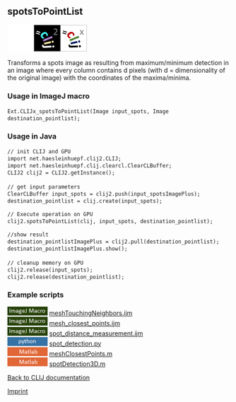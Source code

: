 ## spotsToPointList
<img src="images/mini_empty_logo.png"/><img src="images/mini_clij2_logo.png"/><img src="images/mini_clijx_logo.png"/>

Transforms a spots image as resulting from maximum/minimum detection in an image where every column contains d 
pixels (with d = dimensionality of the original image) with the coordinates of the maxima/minima.

### Usage in ImageJ macro
```
Ext.CLIJx_spotsToPointList(Image input_spots, Image destination_pointlist);
```


### Usage in Java
```
// init CLIJ and GPU
import net.haesleinhuepf.clij2.CLIJ;
import net.haesleinhuepf.clij.clearcl.ClearCLBuffer;
CLIJ2 clij2 = CLIJ2.getInstance();

// get input parameters
ClearCLBuffer input_spots = clij2.push(input_spotsImagePlus);
destination_pointlist = clij.create(input_spots);
```

```
// Execute operation on GPU
clij2.spotsToPointList(clij, input_spots, destination_pointlist);
```

```
//show result
destination_pointlistImagePlus = clij2.pull(destination_pointlist);
destination_pointlistImagePlus.show();

// cleanup memory on GPU
clij2.release(input_spots);
clij2.release(destination_pointlist);
```




### Example scripts
<a href="https://github.com/clij/clij-advanced-filters/blob/master/src/main/macro/"><img src="images/language_macro.png" height="20"/></a> [meshTouchingNeighbors.ijm](https://github.com/clij/clij-advanced-filters/blob/master/src/main/macro/meshTouchingNeighbors.ijm)  
<a href="https://github.com/clij/clij-advanced-filters/blob/master/src/main/macro/"><img src="images/language_macro.png" height="20"/></a> [mesh_closest_points.ijm](https://github.com/clij/clij-advanced-filters/blob/master/src/main/macro/mesh_closest_points.ijm)  
<a href="https://github.com/clij/clij-advanced-filters/blob/master/src/main/macro/"><img src="images/language_macro.png" height="20"/></a> [spot_distance_measurement.ijm](https://github.com/clij/clij-advanced-filters/blob/master/src/main/macro/spot_distance_measurement.ijm)  
<a href="https://github.com/clij/clijpy/blob/master/python/"><img src="images/language_python.png" height="20"/></a> [spot_detection.py](https://github.com/clij/clijpy/blob/master/python/spot_detection.py)  
<a href="https://github.com/clij/clatlab/blob/master/src/main/matlab/"><img src="images/language_matlab.png" height="20"/></a> [meshClosestPoints.m](https://github.com/clij/clatlab/blob/master/src/main/matlab/meshClosestPoints.m)  
<a href="https://github.com/clij/clatlab/blob/master/src/main/matlab/"><img src="images/language_matlab.png" height="20"/></a> [spotDetection3D.m](https://github.com/clij/clatlab/blob/master/src/main/matlab/spotDetection3D.m)  


[Back to CLIJ documentation](https://clij.github.io/)

[Imprint](https://clij.github.io/imprint)
